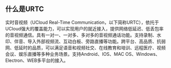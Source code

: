 

## 什么是URTC

实时音视频（UCloud Real-Time
Communication，以下简称URTC），依托于UCloud强大的覆盖能力，可以实现用户的就近接入，提供网络低延迟、低丢包率的音视频通信。具有一对一、一对多、多对多的音视频通话功能。支持录制、水印、伴音、导入外部视频流、互动白板、旁路直播等功能。跨平台、高品质、抗弱网、低延时的品质，可以满足语音和视频社交、在线教育和培训、远程医疗、视频会议、娱乐直播等多种业务场景。支持Android、IOS、MAC OS、Windows、Electron、WEB多平台的接入。
